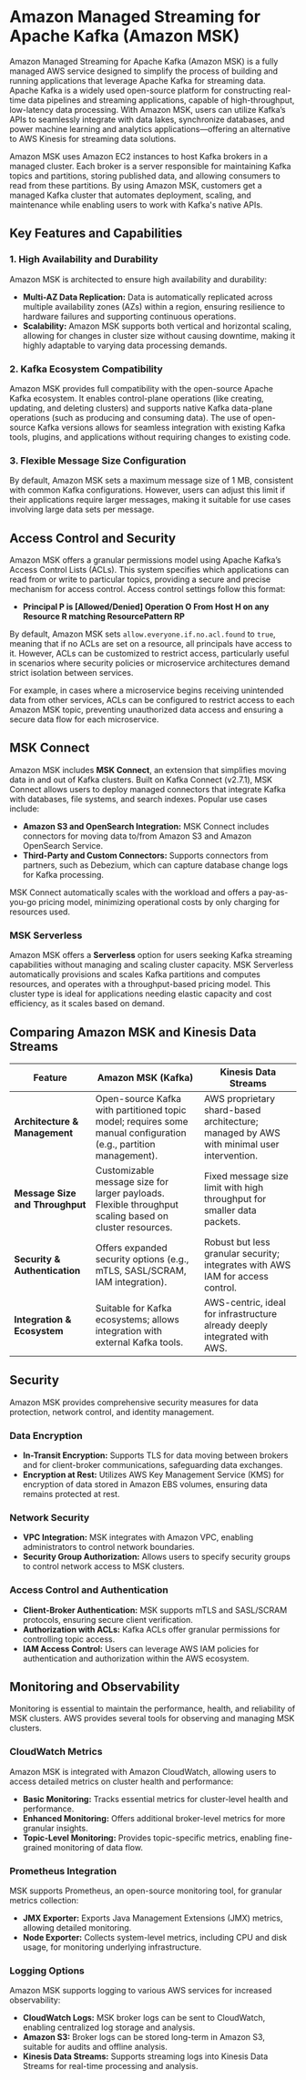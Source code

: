 # Amazon Managed Streaming for Apache Kafka (Amazon MSK)

Amazon Managed Streaming for Apache Kafka (Amazon MSK) is a fully managed AWS service designed to simplify the process of building and running applications that leverage Apache Kafka for streaming data. Apache Kafka is a widely used open-source platform for constructing real-time data pipelines and streaming applications, capable of high-throughput, low-latency data processing. With Amazon MSK, users can utilize Kafka’s APIs to seamlessly integrate with data lakes, synchronize databases, and power machine learning and analytics applications—offering an alternative to AWS Kinesis for streaming data solutions.

Amazon MSK uses Amazon EC2 instances to host Kafka brokers in a managed cluster. Each broker is a server responsible for maintaining Kafka topics and partitions, storing published data, and allowing consumers to read from these partitions. By using Amazon MSK, customers get a managed Kafka cluster that automates deployment, scaling, and maintenance while enabling users to work with Kafka's native APIs.

## Key Features and Capabilities

### 1. High Availability and Durability

Amazon MSK is architected to ensure high availability and durability:

- **Multi-AZ Data Replication:** Data is automatically replicated across multiple availability zones (AZs) within a region, ensuring resilience to hardware failures and supporting continuous operations.
- **Scalability:** Amazon MSK supports both vertical and horizontal scaling, allowing for changes in cluster size without causing downtime, making it highly adaptable to varying data processing demands.

### 2. Kafka Ecosystem Compatibility

Amazon MSK provides full compatibility with the open-source Apache Kafka ecosystem. It enables control-plane operations (like creating, updating, and deleting clusters) and supports native Kafka data-plane operations (such as producing and consuming data). The use of open-source Kafka versions allows for seamless integration with existing Kafka tools, plugins, and applications without requiring changes to existing code.

### 3. Flexible Message Size Configuration

By default, Amazon MSK sets a maximum message size of 1 MB, consistent with common Kafka configurations. However, users can adjust this limit if their applications require larger messages, making it suitable for use cases involving large data sets per message.

## Access Control and Security

Amazon MSK offers a granular permissions model using Apache Kafka’s Access Control Lists (ACLs). This system specifies which applications can read from or write to particular topics, providing a secure and precise mechanism for access control. Access control settings follow this format:

- **Principal P is [Allowed/Denied] Operation O From Host H on any Resource R matching ResourcePattern RP**

By default, Amazon MSK sets `allow.everyone.if.no.acl.found` to `true`, meaning that if no ACLs are set on a resource, all principals have access to it. However, ACLs can be customized to restrict access, particularly useful in scenarios where security policies or microservice architectures demand strict isolation between services.

For example, in cases where a microservice begins receiving unintended data from other services, ACLs can be configured to restrict access to each Amazon MSK topic, preventing unauthorized data access and ensuring a secure data flow for each microservice.

## MSK Connect

Amazon MSK includes **MSK Connect**, an extension that simplifies moving data in and out of Kafka clusters. Built on Kafka Connect (v2.7.1), MSK Connect allows users to deploy managed connectors that integrate Kafka with databases, file systems, and search indexes. Popular use cases include:

- **Amazon S3 and OpenSearch Integration:** MSK Connect includes connectors for moving data to/from Amazon S3 and Amazon OpenSearch Service.
- **Third-Party and Custom Connectors:** Supports connectors from partners, such as Debezium, which can capture database change logs for Kafka processing.

MSK Connect automatically scales with the workload and offers a pay-as-you-go pricing model, minimizing operational costs by only charging for resources used.

### MSK Serverless

Amazon MSK offers a **Serverless** option for users seeking Kafka streaming capabilities without managing and scaling cluster capacity. MSK Serverless automatically provisions and scales Kafka partitions and computes resources, and operates with a throughput-based pricing model. This cluster type is ideal for applications needing elastic capacity and cost efficiency, as it scales based on demand.

## Comparing Amazon MSK and Kinesis Data Streams

| Feature                     | Amazon MSK (Kafka)                                              | Kinesis Data Streams                                          |
|-----------------------------|-----------------------------------------------------------------|---------------------------------------------------------------|
| **Architecture & Management** | Open-source Kafka with partitioned topic model; requires some manual configuration (e.g., partition management). | AWS proprietary shard-based architecture; managed by AWS with minimal user intervention. |
| **Message Size and Throughput** | Customizable message size for larger payloads. Flexible throughput scaling based on cluster resources. | Fixed message size limit with high throughput for smaller data packets. |
| **Security & Authentication** | Offers expanded security options (e.g., mTLS, SASL/SCRAM, IAM integration). | Robust but less granular security; integrates with AWS IAM for access control. |
| **Integration & Ecosystem** | Suitable for Kafka ecosystems; allows integration with external Kafka tools. | AWS-centric, ideal for infrastructure already deeply integrated with AWS. |

## Security

Amazon MSK provides comprehensive security measures for data protection, network control, and identity management.

### Data Encryption

- **In-Transit Encryption:** Supports TLS for data moving between brokers and for client-broker communications, safeguarding data exchanges.
- **Encryption at Rest:** Utilizes AWS Key Management Service (KMS) for encryption of data stored in Amazon EBS volumes, ensuring data remains protected at rest.

### Network Security

- **VPC Integration:** MSK integrates with Amazon VPC, enabling administrators to control network boundaries.
- **Security Group Authorization:** Allows users to specify security groups to control network access to MSK clusters.

### Access Control and Authentication

- **Client-Broker Authentication:** MSK supports mTLS and SASL/SCRAM protocols, ensuring secure client verification.
- **Authorization with ACLs:** Kafka ACLs offer granular permissions for controlling topic access.
- **IAM Access Control:** Users can leverage AWS IAM policies for authentication and authorization within the AWS ecosystem.

## Monitoring and Observability

Monitoring is essential to maintain the performance, health, and reliability of MSK clusters. AWS provides several tools for observing and managing MSK clusters.

### CloudWatch Metrics

Amazon MSK is integrated with Amazon CloudWatch, allowing users to access detailed metrics on cluster health and performance:

- **Basic Monitoring:** Tracks essential metrics for cluster-level health and performance.
- **Enhanced Monitoring:** Offers additional broker-level metrics for more granular insights.
- **Topic-Level Monitoring:** Provides topic-specific metrics, enabling fine-grained monitoring of data flow.

### Prometheus Integration

MSK supports Prometheus, an open-source monitoring tool, for granular metrics collection:

- **JMX Exporter:** Exports Java Management Extensions (JMX) metrics, allowing detailed monitoring.
- **Node Exporter:** Collects system-level metrics, including CPU and disk usage, for monitoring underlying infrastructure.

### Logging Options

Amazon MSK supports logging to various AWS services for increased observability:

- **CloudWatch Logs:** MSK broker logs can be sent to CloudWatch, enabling centralized log storage and analysis.
- **Amazon S3:** Broker logs can be stored long-term in Amazon S3, suitable for audits and offline analysis.
- **Kinesis Data Streams:** Supports streaming logs into Kinesis Data Streams for real-time processing and analysis.
